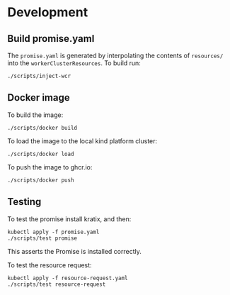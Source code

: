 # Development

## Build promise.yaml
The `promise.yaml` is generated by interpolating the contents of `resources/` into
the `workerClusterResources`. To build run:

```
./scripts/inject-wcr
```

## Docker image
To build the image:
```
./scripts/docker build
```

To load the image to the local kind platform cluster:
```
./scripts/docker load
```

To push the image to ghcr.io:
```
./scripts/docker push
```


## Testing
To test the promise install kratix, and then:
```
kubectl apply -f promise.yaml
./scripts/test promise
```

This asserts the Promise is installed correctly.

To test the resource request:
```
kubectl apply -f resource-request.yaml
./scripts/test resource-request
```
